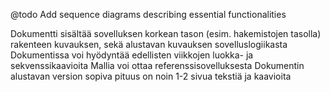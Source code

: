 @todo
Add sequence diagrams describing essential functionalities

Dokumentti sisältää sovelluksen korkean tason (esim. hakemistojen tasolla) rakenteen kuvauksen, sekä alustavan kuvauksen sovelluslogiikasta
Dokumentissa voi hyödyntää edellisten viikkojen luokka- ja sekvenssikaavioita
Mallia voi ottaa referenssisovelluksesta
Dokumentin alustavan version sopiva pituus on noin 1-2 sivua tekstiä ja kaavioita
